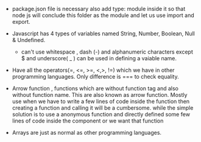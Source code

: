 - package.json file is necessary also add type: module inside it so that node js will conclude this folder as the module and
    let us use import and export.

- Javascript has 4 types of variables named String, Number, Boolean, Null & Undefined.
    - can't use whitespace , dash (-) and alphanumeric characters except $ and underscore( _ ) can be used in defining a
        vaiable name.

- Have all the operators(=, <=, >=, <,>, !=) which we have in other programming languages. Only difference is === to check equality.

- Arrow function , functions which are without function tag and also without function name. This are also known as arrow 
    function. Mostly use when we have to write a few lines of code inside the function then creating a function and calling it will be a cumbersome. while the simple solution is to use a anonymous function and directly defined some few
    lines of code inside the component or we want that function

- Arrays are just as normal as other programming languages.